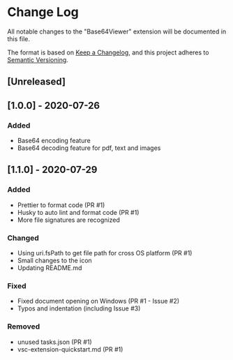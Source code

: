 # Change Log

All notable changes to the "Base64Viewer" extension will be documented in this file.

The format is based on [Keep a Changelog](https://keepachangelog.com/en/1.0.0/),
and this project adheres to [Semantic Versioning](https://semver.org/spec/v2.0.0.html).

## [Unreleased]

## [1.0.0] - 2020-07-26

### Added

- Base64 encoding feature
- Base64 decoding feature for pdf, text and images

## [1.1.0] - 2020-07-29

### Added

- Prettier to format code (PR #1)
- Husky to auto lint and format code (PR #1)
- More file signatures are recognized

### Changed

- Using uri.fsPath to get file path for cross OS platform (PR #1)
- Small changes to the icon
- Updating README.md

### Fixed

- Fixed document opening on Windows (PR #1 - Issue #2)
- Typos and indentation (including Issue #3)

### Removed

- unused tasks.json (PR #1)
- vsc-extension-quickstart.md (PR #1)
